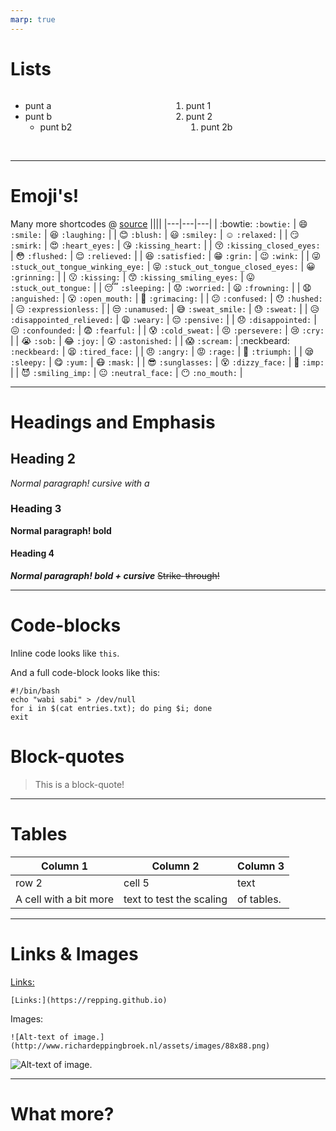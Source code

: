 ```yaml
---
marp: true
---
```

# Lists

<style>
.container {
   display: grid;
   grid-template-columns: 1fr 1fr;
   grid-gap: 10px;
   text-align: left;}
</style>
<div class="container">
  <div>

- punt a
- punt b
  - punt b2  
  </div>
  <div>

1. punt 1
2. punt 2
   1. punt 2b
   
  </div>
</div>


  <br>

---
# Emoji's!
Many more shortcodes @ [source](https://gist.github.com/rxaviers/7360908)
||||
|---|---|---|
| :bowtie: `:bowtie:` | :smile: `:smile:` | :laughing: `:laughing:` |
| :blush: `:blush:` | :smiley: `:smiley:` | :relaxed: `:relaxed:` |
| :smirk: `:smirk:` | :heart_eyes: `:heart_eyes:` | :kissing_heart: `:kissing_heart:` |
| :kissing_closed_eyes: `:kissing_closed_eyes:` | :flushed: `:flushed:` | :relieved: `:relieved:` |
| :satisfied: `:satisfied:` | :grin: `:grin:` | :wink: `:wink:` |
| :stuck_out_tongue_winking_eye: `:stuck_out_tongue_winking_eye:` | :stuck_out_tongue_closed_eyes: `:stuck_out_tongue_closed_eyes:` | :grinning: `:grinning:` |
| :kissing: `:kissing:` | :kissing_smiling_eyes: `:kissing_smiling_eyes:` | :stuck_out_tongue: `:stuck_out_tongue:` |
| :sleeping: `:sleeping:` | :worried: `:worried:` | :frowning: `:frowning:` |
| :anguished: `:anguished:` | :open_mouth: `:open_mouth:` | :grimacing: `:grimacing:` |
| :confused: `:confused:` | :hushed: `:hushed:` | :expressionless: `:expressionless:` |
| :unamused: `:unamused:` | :sweat_smile: `:sweat_smile:` | :sweat: `:sweat:` |
| :disappointed_relieved: `:disappointed_relieved:` | :weary: `:weary:` | :pensive: `:pensive:` |
| :disappointed: `:disappointed:` | :confounded: `:confounded:` | :fearful: `:fearful:` |
| :cold_sweat: `:cold_sweat:` | :persevere: `:persevere:` | :cry: `:cry:` |
| :sob: `:sob:` | :joy: `:joy:` | :astonished: `:astonished:` |
| :scream: `:scream:` | :neckbeard: `:neckbeard:` | :tired_face: `:tired_face:` |
| :angry: `:angry:` | :rage: `:rage:` | :triumph: `:triumph:` |
| :sleepy: `:sleepy:` | :yum: `:yum:` | :mask: `:mask:` |
| :sunglasses: `:sunglasses:` | :dizzy_face: `:dizzy_face:` | :imp: `:imp:` |
| :smiling_imp: `:smiling_imp:` | :neutral_face: `:neutral_face:` | :no_mouth: `:no_mouth:` |

---
# Headings and Emphasis
## Heading 2
*Normal paragraph! cursive with a*
### Heading 3
**Normal paragraph! bold**
#### Heading 4
***Normal paragraph! bold + cursive***
~~Strike-through!~~

---
# Code-blocks
Inline code looks like `this`.

And a full code-block looks like this:
```
#!/bin/bash
echo "wabi sabi" > /dev/null
for i in $(cat entries.txt); do ping $i; done
exit
```

# Block-quotes

> This is a block-quote!


---
# Tables
|Column 1| Column 2|Column 3 |
|-|-|-|
| row 2 | cell 5 | text |
| A cell with a bit more | text to test the scaling| of tables. |

---
# Links & Images
[Links:](https://repping.github.io)
```
[Links:](https://repping.github.io)
```
Images:
```
![Alt-text of image.](http://www.richardeppingbroek.nl/assets/images/88x88.png)
```
![Alt-text of image.](http://www.richardeppingbroek.nl/assets/images/88x88.png)

---
# What more?
